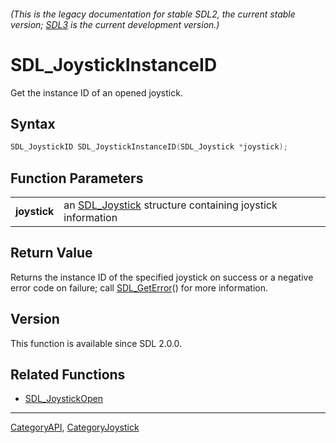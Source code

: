 ###### (This is the legacy documentation for stable SDL2, the current stable version; [SDL3](https://wiki.libsdl.org/SDL3/) is the current development version.)
# SDL_JoystickInstanceID

Get the instance ID of an opened joystick.

## Syntax

```c
SDL_JoystickID SDL_JoystickInstanceID(SDL_Joystick *joystick);

```

## Function Parameters

|                  |                                                                           |
| ---------------- | ------------------------------------------------------------------------- |
| **joystick**     | an [SDL_Joystick](SDL_Joystick) structure containing joystick information |

## Return Value

Returns the instance ID of the specified joystick on success or a negative
error code on failure; call [SDL_GetError](SDL_GetError)() for more
information.

## Version

This function is available since SDL 2.0.0.

## Related Functions

* [SDL_JoystickOpen](SDL_JoystickOpen)

----
[CategoryAPI](CategoryAPI), [CategoryJoystick](CategoryJoystick)


